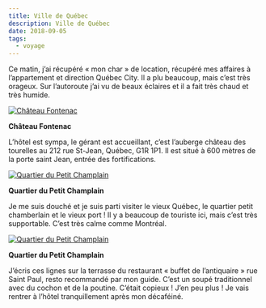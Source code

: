 ```yaml
---
title: Ville de Québec
description: Ville de Québec
date: 2018-09-05
tags:
  - voyage
---
```


Ce matin, j’ai récupéré « mon char » de location, récupéré mes affaires à l’appartement et direction Québec City. Il a plu beaucoup, mais c’est très orageux. Sur l’autoroute j’ai vu de beaux éclaires et il a fait très chaud et très humide.

 [![Château Fontenac](IMG/0db14c4d-accf-4e14-a9de-24d4a212b228.jpg?1660682104)](IMG/0db14c4d-accf-4e14-a9de-24d4a212b228.jpg)

**Château Fontenac**

L’hôtel est sympa, le gérant est accueillant, c’est l’auberge château des tourelles au 212 rue St-Jean, Québec, G1R 1P1. Il est situé à 600 mètres de la porte saint Jean, entrée des fortifications.

 [![Quartier du Petit Champlain](IMG/2d946292-75e1-4ef8-ae27-67e325d3cc3c.jpg?1660682106)](IMG/2d946292-75e1-4ef8-ae27-67e325d3cc3c.jpg)

**Quartier du Petit Champlain**

Je me suis douché et je suis parti visiter le vieux Québec, le quartier petit chamberlain et le vieux port ! Il y a beaucoup de touriste ici, mais c’est très supportable. C’est très calme comme Montréal.

 [![Quartier du Petit Champlain](IMG/72b9b02c-585d-4e6a-842b-d012d725dfd7.jpg?1660682107)](IMG/72b9b02c-585d-4e6a-842b-d012d725dfd7.jpg)

**Quartier du Petit Champlain**

J’écris ces lignes sur la terrasse du restaurant « buffet de l’antiquaire » rue Saint Paul, resto recommandé par mon guide. C’est un soupé traditionnel avec du cochon et de la poutine. C’était copieux ! J’en peu plus ! Je vais rentrer à l’hôtel tranquillement après mon décaféiné.